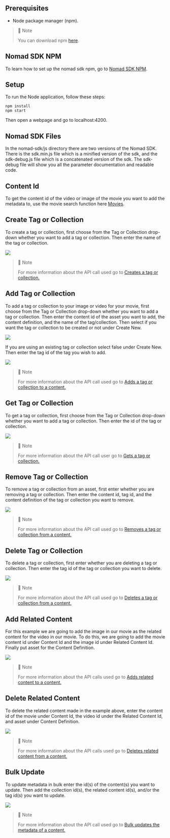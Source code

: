 ## Prerequisites

- Node package manager (npm).

> 📘 Note
> 
> You can download npm [here](https://nodejs.org/en/download).

## Nomad SDK NPM

To learn how to set up the nomad sdk npm, go to [Nomad SDK NPM](doc:nomad-sdk).

## Setup

To run the Node application, follow these steps:
```
npm install
npm start
```

Then open a webpage and go to localhost:4200.

## Nomad SDK Files

In the nomad-sdk/js directory there are two versions of the Nomad SDK. There is the sdk.min.js file which is a minified version of the sdk, and the sdk-debug.js file which is a concatenated version of the sdk. The sdk-debug file will show you all the parameter documentation and readable code.

## Content Id

To get the content id of the video or image of the movie you want to add the metadata to, use the movie search function here [Movies](doc:upload-movies).

## Create Tag or Collection

To create a tag or collection, first choose from the Tag or Collection drop-down whether you want to add a tag or collection. Then enter the name of the tag or collection.

![](images/create-tag-or-collection.png)

> 📘 Note
> 
> For more information about the API call used go to [Creates a tag or collection.](ref:createtagorcollection)

## Add Tag or Collection

To add a tag or collection to your image or video for your movie, first choose from the Tag or Collection drop-down whether you want to add a tag or collection. Then enter the content id of the asset you want to add, the content definition, and the name of the tag/collection. Then select if you want the tag or collection to be created or not under Create New. 

![](images/add-tag-or-collection.png)

If you are using an existing tag or collection select false under Create New. Then enter the tag id of the tag you wish to add.

![](images/add-existing-tag-or-collection.png)

> 📘 Note
> 
> For more information about the API call used go to [Adds a tag or collection to a content.](ref:addtagorcollection)

## Get Tag or Collection

To get a tag or collection, first choose from the Tag or Collection drop-down whether you want to add a tag or collection. Then enter the id of the tag or collection.

![](images/get-tag-or-collection.png)

> 📘 Note
> 
> For more information about the API call user go to [Gets a tag or collection.](ref:gettagorcollection)

## Remove Tag or Collection

To remove a tag or collection from an asset, first enter whether you are removing a tag or collection. Then enter the content id, tag id, and the content definition of the tag or collection you want to remove.

![](images/remove-tag-or-collection.png)

> 📘 Note
> 
> For more information about the API call used go to [Removes a tag or collection from a content.](ref:removetagorcollection)

## Delete Tag or Collection

To delete a tag or collection, first enter whether you are deleting a tag or collection. Then enter the tag id of the tag or collection you want to delete.

![](images/delete-tag-or-collection.png)

> 📘 Note
> 
> For more information about the API call used go to [Deletes a tag or collection from a content.](ref:deletetagorcollection)

## Add Related Content

For this example we are going to add the image in our movie as the related content for the video in our movie. To do this, we are going to add the movie content id under Content Id and the image id under Related Content Id. Finally put asset for the Content Definition.

![](images/add-related-content.png)

> 📘 Note
> 
> For more information about the API calls used go to [Adds related content to a content.](ref:addrelatedcontent)

## Delete Related Content

To delete the related content made in the example above, enter the content id of the movie under Content Id, the video id under the Related Content Id, and asset under Content Definition.

![](images/delete-related-content.png)

> 📘 Note
> 
> For more information about the API calls used go to [Deletes related content from a content.](ref:deleterelatedcontent)

## Bulk Update

To update metadata in bulk enter the id(s) of the content(s) you want to update. Then add the collection id(s), the related content id(s), and/or the tag id(s) you want to update.

![](images/bulk-update.png)

> 📘 Note
> 
> For more information about the API call used go to [Bulk updates the metadata of a content.](ref:bulkupdatemetadata)